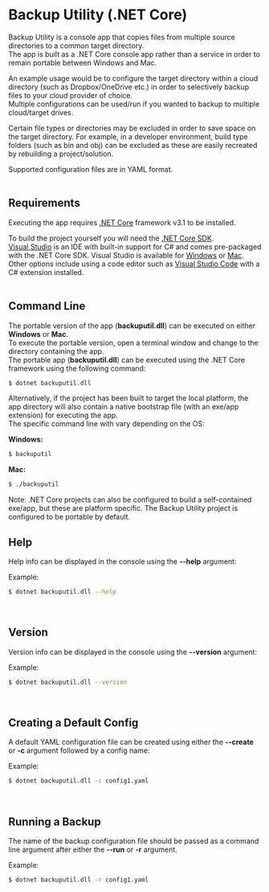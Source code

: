 # Backup Utility (.NET Core)

Backup Utility is a console app that copies files from multiple source directories to a common target directory.  
The app is built as a .NET Core console app rather than a service in order to remain portable between Windows and Mac.  

An example usage would be to configure the target directory within a cloud directory (such as Dropbox/OneDrive etc.) in order to selectively backup files to your cloud provider of choice.  
Multiple configurations can be used/run if you wanted to backup to multiple cloud/target drives.

Certain file types or directories may be excluded in order to save space on the target directory. For example, in a developer environment, build type folders (such as bin and obj) can be excluded as these are easily recreated by rebuilding a project/solution.

Supported configuration files are in YAML format.  
<br />
  
## Requirements
Executing the app requires [.NET Core](https://dotnet.microsoft.com/download/dotnet-core) framework v3.1 to be installed.  
  
To build the project yourself you will need the [.NET Core SDK](https://dotnet.microsoft.com/download).  
[Visual Studio](https://visualstudio.microsoft.com) is an IDE with built-in support for C# and comes pre-packaged with the .NET Core SDK. Visual Studio is available for [Windows](https://visualstudio.microsoft.com/vs/) or [Mac](https://visualstudio.microsoft.com/vs/mac/).  
Other options include using a code editor such as [Visual Studio Code](https://code.visualstudio.com) with a C# extension installed.  
<br />

## Command Line
The portable version of the app (**backuputil.dll**) can be executed on either **Windows** or **Mac**.  
To execute the portable version, open a terminal window and change to the directory containing the app.  
The portable app (**backuputil.dll**) can be executed using the .NET Core framework using the following command:
```sh
$ dotnet backuputil.dll
```  

Alternatively, if the project has been built to target the local platform, the app directory will also contain a native bootstrap file (with an exe/app extension) for executing the app.  
The specific command line with vary depending on the OS:

**Windows:**
```sh
$ backuputil
```

**Mac:**
```sh
$ ./backuputil
```
  
Note: .NET Core projects can also be configured to build a self-contained exe/app, but these are platform specific. The Backup Utility project is configured to be portable by default.
<br />

## Help
Help info can be displayed in the console using the **--help** argument:  
  
Example:
```sh
$ dotnet backuputil.dll --help
```
<br />
  
## Version
Version info can be displayed in the console using the **--version** argument:  
  
Example:
```sh
$ dotnet backuputil.dll --version
```
<br />
  
## Creating a Default Config
A default YAML configuration file can be created using either the **--create** or **-c** argument followed by a config name:  
  
Example:
```sh
$ dotnet backuputil.dll -c config1.yaml
```
<br />

## Running a Backup
The name of the backup configuration file should be passed as a command line argument after either the **--run** or **-r** argument.  
  
Example:  
```sh
$ dotnet backuputil.dll -r config1.yaml
```
